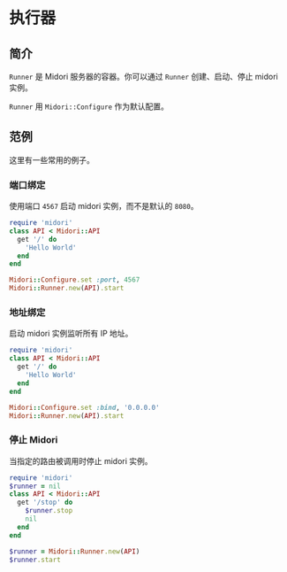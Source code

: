 # 执行器

## 简介

`Runner` 是 Midori 服务器的容器。你可以通过 `Runner` 创建、启动、停止 midori 实例。

`Runner` 用 `Midori::Configure` 作为默认配置。

## 范例

这里有一些常用的例子。

### 端口绑定

使用端口 `4567` 启动 midori 实例，而不是默认的 `8080`。

```ruby
require 'midori'
class API < Midori::API
  get '/' do
    'Hello World'
  end
end

Midori::Configure.set :port, 4567
Midori::Runner.new(API).start
```

### 地址绑定

启动 midori 实例监听所有 IP 地址。

```ruby
require 'midori'
class API < Midori::API
  get '/' do
    'Hello World'
  end
end

Midori::Configure.set :bind, '0.0.0.0'
Midori::Runner.new(API).start
```

### 停止 Midori

当指定的路由被调用时停止 midori 实例。

```ruby
require 'midori'
$runner = nil
class API < Midori::API
  get '/stop' do
    $runner.stop
    nil
  end
end

$runner = Midori::Runner.new(API)
$runner.start
```
